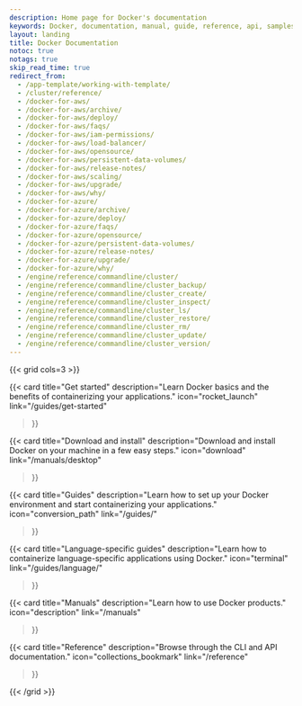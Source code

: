 ```yaml
---
description: Home page for Docker's documentation
keywords: Docker, documentation, manual, guide, reference, api, samples
layout: landing
title: Docker Documentation
notoc: true
notags: true
skip_read_time: true
redirect_from:
  - /app-template/working-with-template/
  - /cluster/reference/
  - /docker-for-aws/
  - /docker-for-aws/archive/
  - /docker-for-aws/deploy/
  - /docker-for-aws/faqs/
  - /docker-for-aws/iam-permissions/
  - /docker-for-aws/load-balancer/
  - /docker-for-aws/opensource/
  - /docker-for-aws/persistent-data-volumes/
  - /docker-for-aws/release-notes/
  - /docker-for-aws/scaling/
  - /docker-for-aws/upgrade/
  - /docker-for-aws/why/
  - /docker-for-azure/
  - /docker-for-azure/archive/
  - /docker-for-azure/deploy/
  - /docker-for-azure/faqs/
  - /docker-for-azure/opensource/
  - /docker-for-azure/persistent-data-volumes/
  - /docker-for-azure/release-notes/
  - /docker-for-azure/upgrade/
  - /docker-for-azure/why/
  - /engine/reference/commandline/cluster/
  - /engine/reference/commandline/cluster_backup/
  - /engine/reference/commandline/cluster_create/
  - /engine/reference/commandline/cluster_inspect/
  - /engine/reference/commandline/cluster_ls/
  - /engine/reference/commandline/cluster_restore/
  - /engine/reference/commandline/cluster_rm/
  - /engine/reference/commandline/cluster_update/
  - /engine/reference/commandline/cluster_version/
---
```


{{< grid cols=3 >}}

{{< card
    title="Get started"
    description="Learn Docker basics and the benefits of containerizing your applications."
    icon="rocket_launch"
    link="/guides/get-started"
>}}

{{< card
    title="Download and install"
    description="Download and install Docker on your machine in a few easy steps."
    icon="download"
    link="/manuals/desktop"
>}}

{{< card
    title="Guides"
    description="Learn how to set up your Docker environment and start containerizing your applications."
    icon="conversion_path"
    link="/guides/"
>}}

{{< card
    title="Language-specific guides"
    description="Learn how to containerize language-specific applications using Docker."
    icon="terminal"
    link="/guides/language/"
>}}

{{< card
    title="Manuals"
    description="Learn how to use Docker products."
    icon="description"
    link="/manuals"
>}}

{{< card
    title="Reference"
    description="Browse through the CLI and API documentation."
    icon="collections_bookmark"
    link="/reference"
>}}

{{< /grid >}}

